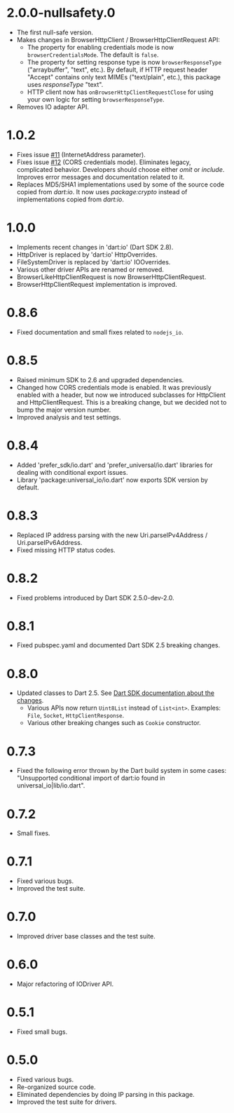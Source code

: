 # 2.0.0-nullsafety.0
  * The first null-safe version.
  * Makes changes in BrowserHttpClient / BrowserHttpClientRequest API:
    * The property for enabling credentials mode is now `browserCredentialsMode`. The default is
      `false`.
    * The property for setting response type is now `browserResponseType` ("arraybuffer", "text",
      etc.). By default, if HTTP request header "Accept" contains only text MIMEs ("text/plain",
      etc.), this package uses _responseType_ "text".
    * HTTP client now has `onBrowserHttpClientRequestClose` for using your own logic for setting
      `browserResponseType`.
  * Removes IO adapter API.

# 1.0.2
  * Fixes issue [#11](https://github.com/dint-dev/universal_io/issues/11) (InternetAddress
    parameter).
  * Fixes issue [#12](https://github.com/dint-dev/universal_io/issues/12) (CORS credentials mode).
    Eliminates legacy, complicated behavior. Developers should choose either _omit_ or _include_.
    Improves error messages and documentation related to it.
  * Replaces MD5/SHA1 implementations used by some of the source code copied from _dart:io_. It now
    uses _package:crypto_ instead of implementations copied from _dart:io_.

# 1.0.0
  * Implements recent changes in 'dart:io' (Dart SDK 2.8).
  * HttpDriver is replaced by 'dart:io' HttpOverrides.
  * FileSystemDriver is replaced by 'dart:io' IOOverrides.
  * Various other driver APIs are renamed or removed.
  * BrowserLikeHttpClientRequest is now BrowserHttpClientRequest.
  * BrowserHttpClientRequest implementation is improved.

# 0.8.6
  * Fixed documentation and small fixes related to `nodejs_io`.

# 0.8.5
  * Raised minimum SDK to 2.6 and upgraded dependencies.
  * Changed how CORS credentials mode is enabled. It was previously enabled with a header, but now
    we introduced subclasses for HttpClient and HttpClientRequest. This is a breaking change, but we
    decided not to bump the major version number.
  * Improved analysis and test settings.

# 0.8.4
  * Added 'prefer_sdk/io.dart' and 'prefer_universal/io.dart' libraries for dealing with conditional
    export issues.
  * Library 'package:universal_io/io.dart' now exports SDK version by default.

# 0.8.3
  * Replaced IP address parsing with the new Uri.parseIPv4Address / Uri.parseIPv6Address.
  * Fixed missing HTTP status codes.

# 0.8.2
  * Fixed problems introduced by Dart SDK 2.5.0-dev-2.0.

# 0.8.1
  * Fixed pubspec.yaml and documented Dart SDK 2.5 breaking changes.

# 0.8.0
  * Updated classes to Dart 2.5. See [Dart SDK documentation about the changes](https://github.com/dart-lang/sdk/blob/master/CHANGELOG.md).
    * Various APIs now return `Uint8List` instead of `List<int>`. Examples: `File`, `Socket`, `HttpClientResponse`.
    * Various other breaking changes such as `Cookie` constructor.

# 0.7.3
  * Fixed the following error thrown by the Dart build system in some cases: "Unsupported conditional import of dart:io found in universal_io|lib/io.dart".
  
# 0.7.2
  * Small fixes.
  
# 0.7.1
  * Fixed various bugs.
  * Improved the test suite.
  
# 0.7.0
  * Improved driver base classes and the test suite.
  
# 0.6.0
  * Major refactoring of IODriver API.

# 0.5.1
  * Fixed small bugs.
  
# 0.5.0
  * Fixed various bugs.
  * Re-organized source code.
  * Eliminated dependencies by doing IP parsing in this package.
  * Improved the test suite for drivers.